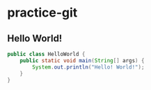 # practice-git

## Hello World!

```java
public class HelloWorld {
    public static void main(String[] args) {
        System.out.println("Hello! World!");
    }
}
```

